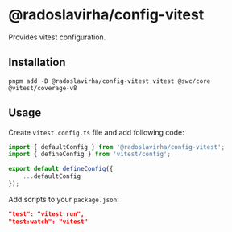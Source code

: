 # @radoslavirha/config-vitest

Provides vitest configuration.

## Installation

`pnpm add -D @radoslavirha/config-vitest vitest @swc/core @vitest/coverage-v8`

## Usage

Create `vitest.config.ts` file and add following code:

```ts
import { defaultConfig } from '@radoslavirha/config-vitest';
import { defineConfig } from 'vitest/config';

export default defineConfig({
    ...defaultConfig
});
```

Add scripts to your `package.json`:

```json
"test": "vitest run",
"test:watch": "vitest"
```
